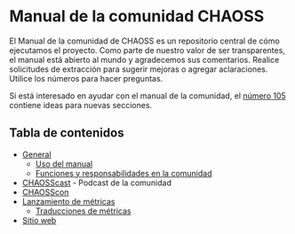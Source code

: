 # Manual de la comunidad CHAOSS

El Manual de la comunidad de CHAOSS es un repositorio central de cómo ejecutamos el proyecto. Como parte de nuestro valor de ser transparentes, el manual está abierto al mundo y agradecemos sus comentarios. Realice solicitudes de extracción para sugerir mejoras o agregar aclaraciones. Utilice los números para hacer preguntas.

Si está interesado en ayudar con el manual de la comunidad, el [número 105](https://github.com/chaoss/governance/issues/105) contiene ideas para nuevas secciones.

## Tabla de contenidos

- [General](./)
    - [Uso del manual](./handbook-usage.md)
    - [Funciones y responsabilidades en la comunidad](./roles-responsibilities.md)
- [CHAOSScast](./chaosscast.md) - Podcast de la comunidad
- [CHAOSScon](./chaosscon.md)
- [Lanzamiento de métricas](./metrics-release.md)
    - [Traducciones de métricas](./metrics-translations.md)
- [Sitio web](./website.md)
